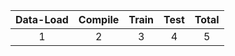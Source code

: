 | Data-Load | Compile | Train | Test | Total |
| :-------: | :-----: | :---: | :---:| :---: |
|1 |2|3|4|5|
